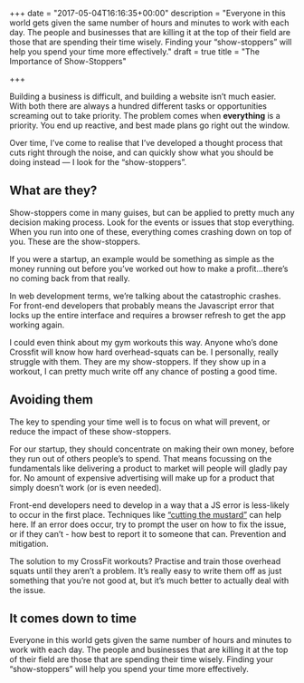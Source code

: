 +++
date = "2017-05-04T16:16:35+00:00"
description = "Everyone in this world gets given the same number of hours and minutes to work with each day. The people and businesses that are killing it at the top of their field are those that are spending their time wisely. Finding your “show-stoppers” will help you spend your time more effectively."
draft = true
title = "The Importance of Show-Stoppers"

+++


Building a business is difficult, and building a website isn’t much easier. With both there are always a hundred different tasks or opportunities screaming out to take priority. The problem comes when **everything** is a priority. You end up reactive, and best made plans go right out the window.

Over time, I’ve come to realise that I’ve developed a thought process that cuts right through the noise, and can quickly show what you should be doing instead — I look for the “show-stoppers”.

## What are they?

Show-stoppers come in many guises, but can be applied to pretty much any decision making process. Look for the events or issues that stop everything. When you run into one of these, everything comes crashing down on top of you. These are the show-stoppers.

If you were a startup, an example would be something as simple as the money running out before you’ve worked out how to make a profit…there’s no coming back from that really.

In web development terms, we’re talking about the catastrophic crashes. For front-end developers that probably means the Javascript error that locks up the entire interface and requires a browser refresh to get the app working again.

I could even think about my gym workouts this way. Anyone who’s done Crossfit will know how hard overhead-squats can be. I personally, really struggle with them. They are my show-stoppers. If they show up in a workout, I can pretty much write off any chance of posting a good time.

## Avoiding them

The key to spending your time well is to focus on what will prevent, or reduce the impact of these show-stoppers.

For our startup, they should concentrate on making their own money, before they run out of others people’s to spend. That means focussing on the fundamentals like delivering a product to market will people will gladly pay for. No amount of expensive advertising will make up for a product that simply doesn’t work (or is even needed).

Front-end developers need to develop in a way that a JS error is less-likely to occur in the first place. Techniques like [“cutting the mustard”](http://responsivenews.co.uk/post/18948466399/cutting-the-mustard) can help here. If an error does occur, try to prompt the user on how to fix the issue, or if they can’t - how best to report it to someone that can. Prevention and mitigation.

The solution to my CrossFit workouts? Practise and train those overhead squats until they aren’t a problem. It’s really easy to write them off as just something that you’re not good at, but it’s much better to actually deal with the issue.

## It comes down to time

Everyone in this world gets given the same number of hours and minutes to work with each day. The people and businesses that are killing it at the top of their field are those that are spending their time wisely. Finding your “show-stoppers” will help you spend your time more effectively.